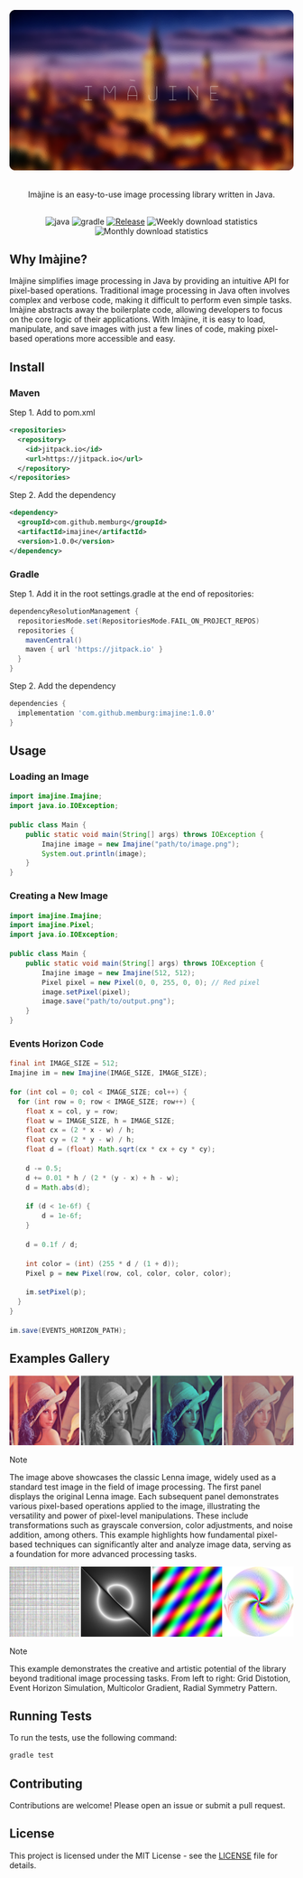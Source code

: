 ![alt text](/resources/header.png)

<p align="center">
  <br/>
  Imàjine is an easy-to-use image processing library written in Java.
  <br/>
  <br/>
</p>

<div align="center">

![java](https://img.shields.io/badge/java-21.0.5-b07219.svg)
![gradle](https://img.shields.io/badge/gradle-8.11-02303a.svg)
[![Release](https://jitpack.io/v/memburg/imajine.svg)](https://jitpack.io/#memburg/imajine)
![Weekly download statistics](https://jitpack.io/v/memburg/imajine/week.svg)
![Monthly download statistics](https://jitpack.io/v/memburg/imajine/month.svg)
</div>

## Why Imàjine?

Imàjine simplifies image processing in Java by providing an intuitive API for pixel-based operations. Traditional image processing in Java often involves complex and verbose code, making it difficult to perform even simple tasks. Imàjine abstracts away the boilerplate code, allowing developers to focus on the core logic of their applications. With Imàjine, it is easy to load, manipulate, and save images with just a few lines of code, making pixel-based operations more accessible and easy.

## Install

### Maven

Step 1. Add to pom.xml

```xml
<repositories>
  <repository>
    <id>jitpack.io</id>
    <url>https://jitpack.io</url>
  </repository>
</repositories>
```

Step 2. Add the dependency

```xml
<dependency>
  <groupId>com.github.memburg</groupId>
  <artifactId>imajine</artifactId>
  <version>1.0.0</version>
</dependency>
```

### Gradle

Step 1. Add it in the root settings.gradle at the end of repositories:

```gradle
dependencyResolutionManagement {
  repositoriesMode.set(RepositoriesMode.FAIL_ON_PROJECT_REPOS)
  repositories {
    mavenCentral()
    maven { url 'https://jitpack.io' }
  }
}
```

Step 2. Add the dependency

```gradle
dependencies {
  implementation 'com.github.memburg:imajine:1.0.0'
}
```

## Usage

### Loading an Image

```java
import imajine.Imajine;
import java.io.IOException;

public class Main {
    public static void main(String[] args) throws IOException {
        Imajine image = new Imajine("path/to/image.png");
        System.out.println(image);
    }
}
```

### Creating a New Image

```java
import imajine.Imajine;
import imajine.Pixel;
import java.io.IOException;

public class Main {
    public static void main(String[] args) throws IOException {
        Imajine image = new Imajine(512, 512);
        Pixel pixel = new Pixel(0, 0, 255, 0, 0); // Red pixel
        image.setPixel(pixel);
        image.save("path/to/output.png");
    }
}
```

### Events Horizon Code

```java
final int IMAGE_SIZE = 512;
Imajine im = new Imajine(IMAGE_SIZE, IMAGE_SIZE);

for (int col = 0; col < IMAGE_SIZE; col++) {
  for (int row = 0; row < IMAGE_SIZE; row++) {
    float x = col, y = row;
    float w = IMAGE_SIZE, h = IMAGE_SIZE;
    float cx = (2 * x - w) / h;
    float cy = (2 * y - w) / h;
    float d = (float) Math.sqrt(cx * cx + cy * cy);

    d -= 0.5;
    d += 0.01 * h / (2 * (y - x) + h - w);
    d = Math.abs(d);

    if (d < 1e-6f) {
        d = 1e-6f;
    }

    d = 0.1f / d;

    int color = (int) (255 * d / (1 + d));
    Pixel p = new Pixel(row, col, color, color, color);

    im.setPixel(p);
  }
}

im.save(EVENTS_HORIZON_PATH);
```

## Examples Gallery

![]( /resources/lenna_examples.png )

> [!Note]
> The image above showcases the classic Lenna image, widely used as a standard test image in the field of image processing. The first panel displays the original Lenna image. Each subsequent panel demonstrates various pixel-based operations applied to the image, illustrating the versatility and power of pixel-level manipulations. These include transformations such as grayscale conversion, color adjustments, and noise addition, among others. This example highlights how fundamental pixel-based techniques can significantly alter and analyze image data, serving as a foundation for more advanced processing tasks.

![]( /resources/generative_art_examples.png )

> [!Note]
> This example demonstrates the creative and artistic potential of the library beyond traditional image processing tasks. From left to right: Grid Distotion, Event Horizon Simulation, Multicolor Gradient, Radial Symmetry Pattern.

## Running Tests

To run the tests, use the following command:

```sh
gradle test
```

## Contributing

Contributions are welcome! Please open an issue or submit a pull request.

## License

This project is licensed under the MIT License - see the [LICENSE](LICENSE) file for details.
